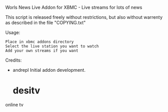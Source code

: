 Worls News Live Addon for XBMC - Live streams for lots of news

This script is released freely without restrictions, but also without
warrenty as described in the file "COPYING.txt"

Usage:

    Place in xbmc addons directory
    Select the live station you want to watch
    Add your own streams if you want

Credits:

 - andrepl
	Initial addon development.
	# desitv
online tv
